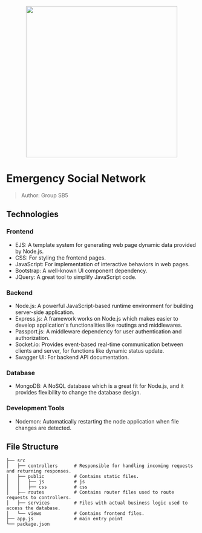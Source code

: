 
<p align="center">
<img src="https://github.com/cmusv-fse/18652-fse-f23-group-project-sb-5/assets/143555875/9a503eeb-851e-4485-8959-a06bcc755a8b" height="400"/>
</p>

# Emergency Social Network
> Author: Group SB5
## Technologies
### Frontend 
  - EJS: A template system for generating web page dynamic data provided by Node.js.
  - CSS: For styling the frontend pages.
  - JavaScript: For implementation of interactive behaviors in web pages.
  - Bootstrap: A well-known UI component dependency.
  - JQuery: A great tool to simplify JavaScript code.
### Backend
  - Node.js: A powerful JavaScript-based runtime environment for building server-side application.
  - Express.js: A framework works on Node.js which makes easier to develop application's functionalities like routings and middlewares.
  - Passport.js: A middleware dependency for user authentication and authorization.
  - Socket.io: Provides event-based real-time communication between clients and server, for functions like dynamic status update.
  - Swagger UI: For backend API documentation. 
### Database
  - MongoDB: A NoSQL database which is a great fit for Node.js, and it provides flexibility to change the database design.
### Development Tools
  - Nodemon: Automatically restarting the node application when file changes are detected.
## File Structure
```
├── src                     
│   ├── controllers      # Responsible for handling incoming requests and returning responses.
│   ├── public           # Contains static files.
│   │   ├── js           # js
│   │   ├── css          # css
│   ├── routes           # Contains router files used to route requests to controllers.
│   ├── services         # Files with actual business logic used to access the database. 
│   └── views            # Contains frontend files.
├── app.js               # main entry point
└── package.json           
```
